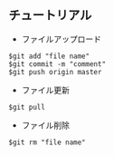 ## チュートリアル
   - ファイルアップロード
   ```
   $git add "file name"
   $git commit -m "comment"
   $git push origin master
   ```   
   - ファイル更新
   ```
   $git pull
   ```
   - ファイル削除
   ```
   $git rm "file name"
   ```
